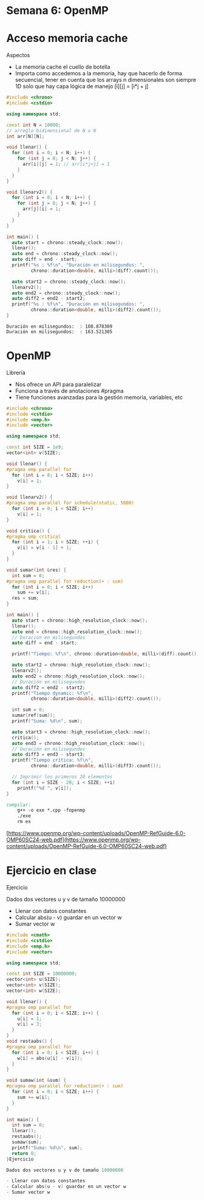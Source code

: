 # Semana 6: OpenMP

# Acceso memoria cache

Aspectos

- La memoria cache el cuello de botella
- Importa como accedemos a la memoria, hay que hacerlo de forma secuencial, tener en cuenta que los arrays n dimensionales son siempre 1D solo que hay capa lógica de manejo [i][j] = [i*j + j]

```cpp
#include <chrono>
#include <cstdio>

using namespace std;

const int N = 10000;
// arreglo bidimensional de N x N
int arr[N][N];

void llenar() {
  for (int i = 0; i < N; i++) {
    for (int j = 0; j < N; j++) {
      arr[i][j] = 1; // arr[i*j+j] = 1
    }
  }
}

void llenarv2() {
  for (int i = 0; i < N; i++) {
    for (int j = 0; j < N; j++) {
      arr[j][i] = 1;
    }
  }
}

int main() {
  auto start = chrono::steady_clock::now();
  llenar();
  auto end = chrono::steady_clock::now();
  auto diff = end - start;
  printf("%s : %f\n", "Duración en milisegundos: ",
         chrono::duration<double, milli>(diff).count());

  auto start2 = chrono::steady_clock::now();
  llenarv2();
  auto end2 = chrono::steady_clock::now();
  auto diff2 = end2 - start2;
  printf("%s : %f\n", "Duración en milisegundos: ",
         chrono::duration<double, milli>(diff2).count());
}
```

```
Duración en milisegundos:  : 108.878309
Duración en milisegundos:  : 163.521305
```

# OpenMP

Librería

- Nos ofrece un API para paralelizar
- Funciona a través de anotaciones #pragma
- Tiene funciones avanzadas para la gestión memoria, variables, etc

```cpp
#include <chrono>
#include <cstdio>
#include <omp.h>
#include <vector>

using namespace std;

const int SIZE = 1e9;
vector<int> v(SIZE);

void llenar() {
#pragma omp parallel for
  for (int i = 0; i < SIZE; i++)
    v[i] = 1;
}

void llenarv2() {
#pragma omp parallel for schedule(static, 5000)
  for (int i = 0; i < SIZE; i++)
    v[i] = 1;
}

void critica() {
#pragma omp critical
  for (int i = 1; i < SIZE; ++i) {
    v[i] = v[i - 1] + 1;
  }
}

void sumar(int &res) {
  int sum = 0;
#pragma omp parallel for reduction(+ : sum)
  for (int i = 0; i < SIZE; i++)
    sum += v[i];
  res = sum;
}

int main() {
  auto start = chrono::high_resolution_clock::now();
  llenar();
  auto end = chrono::high_resolution_clock::now();
  // Duración en milisegundos
  auto diff = end - start;

  printf("Tiempo: %f\n", chrono::duration<double, milli>(diff).count());

  auto start2 = chrono::high_resolution_clock::now();
  llenarv2();
  auto end2 = chrono::high_resolution_clock::now();
  // Duración en milisegundos
  auto diff2 = end2 - start2;
  printf("Tiempo dynamic: %f\n",
         chrono::duration<double, milli>(diff2).count());

  int sum = 0;
  sumar(ref(sum));
  printf("Suma: %d\n", sum);

  auto start3 = chrono::high_resolution_clock::now();
  critica();
  auto end3 = chrono::high_resolution_clock::now();
  // Duración en milisegundos
  auto diff3 = end3 - start3;
  printf("Tiempo crítica: %f\n",
         chrono::duration<double, milli>(diff3).count());

  // Imprimir los primeros 20 elementos
  for (int i = SIZE - 20; i < SIZE; ++i)
    printf("%d ", v[i]);
}
```

```makefile
compilar:
	g++ -o exe *.cpp -fopenmp
	./exe
	rm ex
```

[https://www.openmp.org/wp-content/uploads/OpenMP-RefGuide-6.0-OMP60SC24-web.pdf](https://www.openmp.org/wp-content/uploads/OpenMP-RefGuide-6.0-OMP60SC24-web.pdf)

# Ejercicio en clase

Ejercicio

Dados dos vectores u y v de tamaño 10000000

- Llenar con datos constantes
- Calcular abs(u - v) guardar en un vector w
- Sumar vector w

```cpp
#include <cmath>
#include <cstdio>
#include <omp.h>
#include <vector>

using namespace std;

const int SIZE = 10000000;
vector<int> u(SIZE);
vector<int> v(SIZE);
vector<int> w(SIZE);

void llenar() {
#pragma omp parallel for
  for (int i = 0; i < SIZE; i++) {
    u[i] = 1;
    v[i] = 3;
  }
}
void restaabs() {
#pragma omp parallel for
  for (int i = 0; i < SIZE; i++) {
    w[i] = abs(u[i] - v[i]);
  }
}

void sumaw(int &sum) {
#pragma omp parallel for reduction(+ : sum)
  for (int i = 0; i < SIZE; i++) {
    sum += w[i];
  }
}

int main() {
  int sum = 0;
  llenar();
  restaabs();
  sumaw(sum);
  printf("Suma: %d\n", sum);
  return 0;
}Ejercicio

Dados dos vectores u y v de tamaño 10000000

- Llenar con datos constantes
- Calcular abs(u - v) guardar en un vector w
- Sumar vector w
```